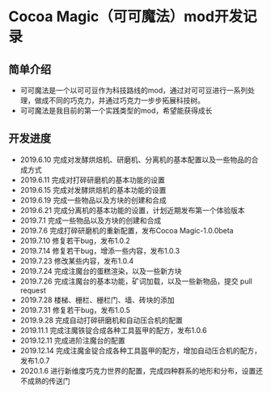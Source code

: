 # Cocoa Magic（可可魔法）mod开发记录

## 简单介绍
- 可可魔法是一个以可可豆作为科技路线的mod，通过对可可豆进行一系列处理，做成不同的巧克力，并通过巧克力一步步拓展科技树。
- 可可魔法是我目前的第一个实践类型的mod，希望能获得成长

## 开发进度
- 2019.6.10  完成对发酵烘焙机、研磨机、分离机的基本配置以及一些物品的合成方式
- 2019.6.11  完成对打碎研磨机的基本功能的设置
- 2019.6.15  完成对发酵烘焙机的基本功能的设置
- 2019.6.19  完成一些物品以及方块的创建和合成
- 2019.6.21  完成分离机的基本功能的设置，计划近期发布第一个体验版本
- 2019.7.1   完成一些物品以及方块的创建和合成
- 2019.7.6   完成打碎研磨机的重新配置，发布Cocoa Magic-1.0.0beta
- 2019.7.10  修复若干bug，发布1.0.2
- 2019.7.14  修复若干bug，增添一些内容，发布1.0.3
- 2019.7.23  修改某些内容，发布1.0.4
- 2019.7.24  完成注魔台的蛋糕渲染，以及一些新方块
- 2019.7.26  完成注魔台的基本功能，矿词加载，以及一些新物品，提交 pull request
- 2019.7.28  楼梯、栅栏、栅栏门、墙、砖块的添加
- 2019.7.31  修复若干bug，发布1.0.5
- 2019.9.28  完成自动打碎研磨机和自动压合机的配置
- 2019.11.1  完成注魔铁锭合成各种工具盔甲的配方，发布1.0.6
- 2019.12.11 完成进阶注魔台的配置
- 2019.12.14 完成注魔金锭合成各种工具盔甲的配方，增加自动压合机的配方，发布1.0.7
- 2020.1.6   进行新维度巧克力世界的配置，完成四种群系的地形和分布，设置还不成熟的传送门

